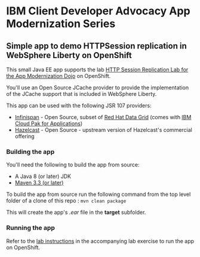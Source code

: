 # IBM Client Developer Advocacy App Modernization Series

## Simple app to demo HTTPSession replication in WebSphere Liberty on OpenShift

This small Java EE app supports the lab [HTTP Session Replication Lab for the App Modernization Dojo](https://github.com/IBMAppModernization/app-modernization-session-replication-openshift) on OpenShift.

You'll use an Open Source JCache provider to provide the implementation of the JCache support that is included in WebSphere Liberty.

This app can be used with the following JSR 107 providers:
- [Infinispan](https://infinispan.org) - Open Source, subset of [Red Hat Data Grid](https://www.redhat.com/en/technologies/jboss-middleware/data-grid) (comes with [IBM Cloud Pak for Applications](https://www.ibm.com/cloud/cloud-pak-for-applications))
- [Hazelcast](https://github.com/hazelcast/hazelcast) - Open Source - upstream version of Hazelcast's commercial offering

### Building the app

You'll need the following to build the app from source:
- A Java 8 (or later) JDK
- [Maven 3.3 (or later)](https://maven.apache.org/download.cgi)

To build the app from source  run the following command from the top level folder of a clone of this repo :
    ```
    mvn clean package
    ```

This will create the app's *.ear* file in the **target** subfolder.

### Running the app

Refer to the [lab instructions](https://github.com/IBMAppModernization/app-modernization-session-replication-openshift) in the accompanying lab exercise to run the app on OpenShift.
